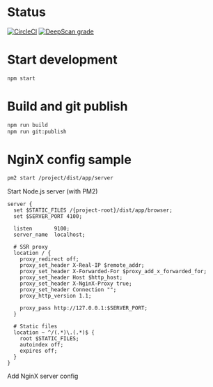 # Status

[![CircleCI](https://circleci.com/gh/iamssen/seed.svg?style=svg)](https://circleci.com/gh/iamssen/seed)
[![DeepScan grade](https://deepscan.io/api/teams/3270/projects/4810/branches/38446/badge/grade.svg)](https://deepscan.io/dashboard#view=project&tid=3270&pid=4810&bid=38446)

# Start development

```bash
npm start
```

# Build and git publish

```bash
npm run build
npm run git:publish
```

# NginX config sample

```bash
pm2 start /project/dist/app/server
```

Start Node.js server (with PM2) 

```
server {
  set $STATIC_FILES /{project-root}/dist/app/browser;
  set $SERVER_PORT 4100;

  listen       9100;
  server_name  localhost;

  # SSR proxy
  location / {
    proxy_redirect off;
    proxy_set_header X-Real-IP $remote_addr;
    proxy_set_header X-Forwarded-For $proxy_add_x_forwarded_for;
    proxy_set_header Host $http_host;
    proxy_set_header X-NginX-Proxy true;
    proxy_set_header Connection "";
    proxy_http_version 1.1;

    proxy_pass http://127.0.0.1:$SERVER_PORT;
  }

  # Static files
  location ~ ^/(.*)\.(.*)$ {
    root $STATIC_FILES;
    autoindex off;
    expires off;
  }
}
```

Add NginX server config